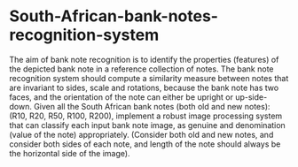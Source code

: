 # South-African-bank-notes-recognition-system
The aim of bank note recognition is to identify the properties (features) of the depicted bank note in a reference collection of notes. The bank note recognition system should compute a similarity measure between notes that are invariant to sides, scale and rotations, because the bank note has two faces, and the orientation of the note can either be upright or up-side-down. Given all the South African bank notes (both old and new notes): (R10, R20, R50, R100, R200), implement a robust image processing system that can classify each input bank note image, as genuine and denomination (value of the note) appropriately. (Consider both old and new notes, and consider both sides of each note, and length of the note should always be the horizontal side of the image). 
